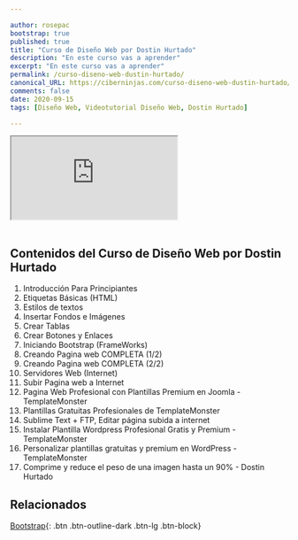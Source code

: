 ```yaml
---

author: rosepac
bootstrap: true
published: true
title: "Curso de Diseño Web por Dostin Hurtado"
description: "En este curso vas a aprender"
excerpt: "En este curso vas a aprender"
permalink: /curso-diseno-web-dustin-hurtado/
canonical_URL: https://ciberninjas.com/curso-diseno-web-dustin-hurtado/
comments: false
date: 2020-09-15
tags: [Diseño Web, Videotutorial Diseño Web, Dostin Hurtado]

---
```


<div class="embed-responsive embed-responsive-16by9">
  <iframe class="embed-responsive-item" src="https://www.youtube.com/embed/videoseries?list=PLLniqWgyb4HEGQOlG1XtI95cJ6iZCnoDs" allowfullscreen></iframe>
</div><br/>

## **Contenidos del Curso de Diseño Web por Dostin Hurtado**

1. Introducción Para Principiantes
1. Etiquetas Básicas (HTML)
1. Estilos de textos
1. Insertar Fondos e Imágenes
1. Crear Tablas
1. Crear Botones y Enlaces
1. Iniciando Bootstrap (FrameWorks)
1. Creando Pagina web COMPLETA (1/2)
1. Creando Pagina web COMPLETA (2/2)
1. Servidores Web (Internet)
1. Subir Pagina web a Internet
1. Pagina Web Profesional con Plantillas Premium en Joomla - TemplateMonster
1. Plantillas Gratuitas Profesionales de TemplateMonster
1. Sublime Text + FTP, Editar página subida a internet
1. Instalar Plantilla Wordpress Profesional Gratis y Premium - TemplateMonster
1. Personalizar plantillas gratuitas y premium en WordPress - TemplateMonster
1. Comprime y reduce el peso de una imagen hasta un 90% - Dostin Hurtado

## **Relacionados**

[Bootstrap](https://ciberninjas.com/cursos-bootstrap/){: .btn .btn-outline-dark .btn-lg .btn-block}
